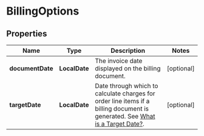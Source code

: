 

# BillingOptions


## Properties

| Name | Type | Description | Notes |
|------------ | ------------- | ------------- | -------------|
|**documentDate** | **LocalDate** | The invoice date displayed on the billing document. |  [optional] |
|**targetDate** | **LocalDate** | Date through which to calculate charges for order line items if a billing document is generated. See [What is a Target Date?](https://knowledgecenter.zuora.com/Billing/Billing_and_Payments/J_Billing_Operations/G_Bill_Runs/Creating_Bill_Runs#What_is_a_Target_Date.3F). |  [optional] |



